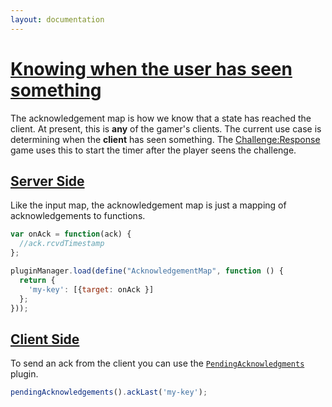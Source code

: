 ```yaml
---
layout: documentation
---
```

# [Knowing when the user has seen something](#knowing-when-the-user-has-seen-something)
The acknowledgement map is how we know that a state has reached the client. At present, this is **any** of the gamer's clients. The current use case is determining when the **client** has seen something. The [Challenge:Response](/todo) game uses this to start the timer after the player seens the challenge.

## [Server Side](#server-side)
Like the input map, the acknowledgement map is just a mapping of acknowledgements to functions.

~~~javascript
var onAck = function(ack) {
  //ack.rcvdTimestamp
};

pluginManager.load(define("AcknowledgementMap", function () {
  return {
    'my-key': [{target: onAck }]
  };
}));
~~~

## [Client Side](#client-side)
To send an ack from the client you can use the [`PendingAcknowledgments`](/website/docs/api/ensemblejs-client/latest/AcknowledgementMap) plugin.

~~~javascript
pendingAcknowledgements().ackLast('my-key');
~~~
